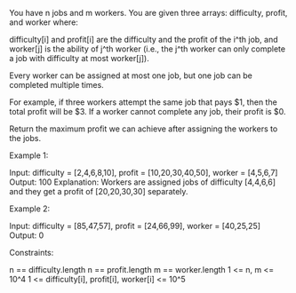You have n jobs and m workers. You are given three arrays: difficulty,
profit, and worker where:


difficulty[i] and profit[i] are the difficulty and the profit of the i^th
job, and
worker[j] is the ability of j^th worker (i.e., the j^th worker can only
complete a job with difficulty at most worker[j]).


Every worker can be assigned at most one job, but one job can be completed
multiple times.


For example, if three workers attempt the same job that pays $1, then the
total profit will be $3. If a worker cannot complete any job, their profit is
$0.


Return the maximum profit we can achieve after assigning the workers to the
jobs.


Example 1:


Input: difficulty = [2,4,6,8,10], profit = [10,20,30,40,50], worker =
[4,5,6,7]
Output: 100
Explanation: Workers are assigned jobs of difficulty [4,4,6,6] and they get a
profit of [20,20,30,30] separately.


Example 2:


Input: difficulty = [85,47,57], profit = [24,66,99], worker = [40,25,25]
Output: 0



Constraints:


n == difficulty.length
n == profit.length
m == worker.length
1 <= n, m <= 10^4
1 <= difficulty[i], profit[i], worker[i] <= 10^5




